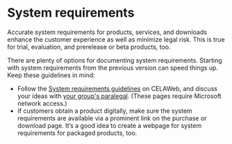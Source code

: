 ﻿# System requirements

Accurate
system requirements for products, services, and downloads enhance
the customer experience as well as minimize legal risk. This
is true for trial, evaluation, and prerelease or beta products,
too. 

There are plenty of
options for documenting system requirements. Starting with system
requirements from the previous version can speed things up.
Keep these guidelines in mind:

  - Follow the [System requirements guidelines](https://microsoft.sharepoint.com/sites/lcaweb/Home/Marketing/Packaging/System-Requirements) on CELAWeb, and discuss your ideas with [your group's paralegal](https://microsoft.sharepoint.com/sites/lcaweb/Pages/Applications/LegalContact.aspx). (These pages require Microsoft network access.) 
  - If
    customers obtain a product digitally, make sure the system
    requirements are available via a prominent link on the purchase or
    download page. It’s a good idea to create a webpage for system
    requirements for packaged products, too.

